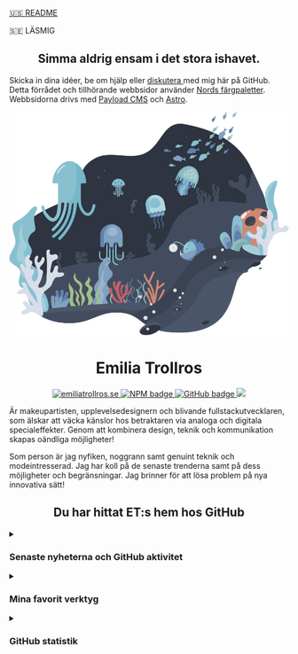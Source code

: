 [:us: README](https://github.com/3m1l1a/3m1l1a/README-en.md)

:sweden: LÄSMIG

<h2 align="center">Simma aldrig ensam i det stora ishavet.</h2>
<p>Skicka in dina idéer, be om hjälp eller <a href="https://github.com/3m1l1a/3m1l1a/discussions" alt="förrådets diskussioner">diskutera </a> med mig här på GitHub. Detta förrådet och tillhörande webbsidor använder <a href="https://github.com/arcticicestudio/nord" alt=" Nords färgpaletter">Nords färgpaletter</a>. Webbsidorna drivs med <a href="https://github.com/payloadcms">Payload CMS</a> och <a href="https://github.com/withastro">Astro</a>.</p>

<div align="center" width="33%">

![header](assets/images/3m1l1a-repository-header.svg)
</div>

<!--
Komponenten som representerar gemenskapsdelen på Nord temats landningssida.
Den hanterar tillståndet för den återgivna "Arctic Ocean Fractal" SVG-animationskomponenten som utlöses genom en vägpunkt med bottenförskjutning.

@arcticicestudio [Arctic Ice Studio](https://github.com/arcticicestudio)
@svengreb [Sven Greb](https://github.com/svengreb)

https://github.com/arcticicestudio/nord-docs/blob/main/src/components/organisms/page/landing/SectionCommunity/SectionCommunity.jsx
-->

<h1 align="center">Emilia Trollros</h1>

<p align="center">
<!--
https://img.shields.io/static/v1?label=<LABEL>&message=<MESSAGE>&color=<COLOR>
-->
<p align="center">
  <a href="https://emiliatrollros.se">
  <img src="https://img.shields.io/badge/-emiliatrollros.se-%23000?&color=9cf&style=for-the-badge" alt="emiliatrollros.se"/>
  </a>
  <a href="https://www.npmjs.com/~3m1l1a">
    <img src="https://img.shields.io/static/v1?label=NPM&message=3m1l1a&color=red&style=for-the-badge" alt="NPM badge" />
  </a>
  <a href="https://github.com/3m1l1a?tab=followers">
    <img src="https://img.shields.io/github/followers/3m1l1a?label=följare&logo=GitHub&style=for-the-badge&color=orange" alt="GitHub badge" />
  </a>
  <a href="https://github.com/3m1l1a/3m1l1a/LICENS.md">
    <img src="https://img.shields.io/badge/License-MIT-9cf.svg?label=License&style=for-the-badge" />
  </a>
  </p>

<p>Är makeupartisten, upplevelsedesignern och blivande
fullstackutvecklaren, som älskar att väcka känslor hos betraktaren via analoga och digitala specialeffekter. Genom att kombinera design, teknik och kommunikation skapas oändliga möjligheter!
</p>

<p>Som person är jag nyfiken, noggrann samt genuint teknik och modeintresserad. Jag har koll på de senaste trenderna samt på dess möjligheter och begränsningar. Jag brinner för att lösa problem på nya innovativa sätt!
</p>

<h2 align="center">Du har hittat ET:s hem hos GitHub</h2>

<details>
  <summary>

  ### Senaste nyheterna och GitHub aktivitet
  <!--
    Implementera i18n i all statistik och översätt till svenska.
  -->
  </summary>

  Vänligen ha tålamod, kodningen av detta avsnitt pågår fortfarande.

<!-- https://github.com/JasonEtco/rss-to-readme -->
<!--START_SECTION:posts-->

<!--END_SECTION:posts-->

<!-- https://github.com/jamesgeorge007/github-activity-readme -->
<!--START_SECTION:activity-->

<!--END_SECTION:activity-->
</details>

<details>
  <summary>

  ### Mina favorit verktyg
  </summary>
  
  <!--
  Märkena är från: https://shields.io
  Listan är inspirerad av: https://github.com/DenverCoder1/custom-icon-badges
  -->

#### Programmerings- och uppmärkningsspråk
  
  <!--
  Exempel:
  Länka ett märke till resultatet av en sökning efter mina GitHub förråd som innehåller specificerat språk:
  `https://github.com/search?q=user%3A3m1l1a+language%3ATypeScript`
  -->

<a href="https://www.gnu.org/software/bash"><img alt="Bash" src="https://img.shields.io/badge/Bash-121011.svg?logo=gnu-bash&logoColor=white"></a>
  <a href="https://en.wikibooks.org/wiki/C_Programming"><img alt="C" src="https://img.shields.io/badge/C-c-blue&logoColor=white"></a>
  <a href="https://developer.mozilla.org/en-US/docs/Web/HTML"><img alt="HTML" src="https://img.shields.io/badge/HTML-E34F26.svg?logo=html5&logoColor=white"></a>
  <a href="https://developer.mozilla.org/en-US/docs/Web/CSS"><img alt="CSS" src="https://img.shields.io/badge/CSS-1572B6.svg?logo=css3&logoColor=white"></a>
  <a href="https://developer.mozilla.org/en-US/docs/Web/SVG"><img alt="SVG+XML" src="https://img.shields.io/badge/SVG%2BXML-e0982c.svg?logo=svg&logoColor=white"></a>
  <a href="https://www.markdownguide.org"><img alt="Markdown" src="https://img.shields.io/badge/Markdown-000000.svg?logo=markdown&logoColor=white"></a>
  <a href="https://docutils.sourceforge.io/rst.html"><img alt="Restructured Text" src="https://img.shields.io/badge/Restructured Text-3a4148.svg?logo=readthedocs&logoColor=white"></a>
  <a href="https://www.typescriptlang.org/"><img alt="TypeScript" src="https://img.shields.io/badge/TypeScript-007ACC.svg?logo=typescript&logoColor=white"></a>
  <a href="https://developer.mozilla.org/en-US/docs/Web/JavaScript"><img alt="JavaScript" src="https://img.shields.io/badge/JavaScript-F7DF1E.svg?logo=javascript&logoColor=black"></a>
  <a href="https://nodejs.org"><img alt="Node.js" src="https://img.shields.io/badge/Node.js-43853D.svg?logo=node.js&logoColor=white"></a>
  <a href="https://www.php.net"><img alt="PHP" src="https://img.shields.io/badge/PHP-777BB4.svg?logo=php&logoColor=white"></a>
  <a href="https://en.wikibooks.org/wiki/Structured_Query_Language"><img alt="SQL" src="https://img.shields.io/badge/SQL-sql-blue?logo=database&logoColor=white"></a>
  <a href="https://www.python.org"><img alt="Python" src="https://img.shields.io/badge/Python-14354C.svg?logo=python&logoColor=white"></a>

  #### Ramverk och bibliotek
  
 <a href="https://reactjs.org"><img alt="React" src="https://img.shields.io/badge/React-20232a.svg?logo=react&logoColor=%2361DAFB"></a>
  <a href="https://expressjs.com"><img alt="Express.js" src="https://img.shields.io/badge/Express.js-404d59.svg?logo=express&logoColor=white"></a>
  <a href="https://www.electronjs.org"><img alt="Electron" src="https://img.shields.io/badge/Electron-20232e.svg?logo=electron&logoColor=white"></a>
  <a href="https://github.com/features/actions"><img alt="GitHub Actions" src="https://img.shields.io/badge/GitHub%20Actions-2671E5.svg?logo=github%20actions&logoColor=white"></a>
  <a href="https://wordpress.org"><img alt="Wordpress" src="https://img.shields.io/badge/Wordpress-21759B?logo=wordpress&logoColor=white"></a>

  #### Databaser och molnvärdar
  
  <a href="https://www.mongodb.com"><img alt="MongoDB" src ="https://img.shields.io/badge/MongoDB-4ea94b.svg?logo=mongodb&logoColor=white"></a>
  <a href="https://pages.github.com"><img alt="GitHub Pages" src="https://img.shields.io/badge/GitHub%20Pages-327FC7.svg?logo=github&logoColor=white"></a>
   <a href="https://www.mysql.com"><img alt="MySQL" src="https://img.shields.io/badge/MySQL-00f.svg?logo=mysql&logoColor=white"></a>
  <a href="https://www.postgresql.org"><img alt="PostgreSQL" src ="https://img.shields.io/badge/PostgreSQL-316192.svg?logo=postgresql&logoColor=white"></a>
  <a href="https://www.sqlite.org/index.html"><img alt="SQLite" src ="https://img.shields.io/badge/SQLite-07405e.svg?logo=sqlite&logoColor=white"></a>

  #### Mjukvara
  <a href="https://git-scm.com"><img alt="Git" src="https://img.shields.io/badge/Git-F05033.svg?logo=git&logoColor=white"></a>
  <a href="https://vscodium.com"><img alt="VSCodium" src="https://img.shields.io/badge/Vscodium-0078d7.svg?logo=vscodium&logoColor=white"></a>
</details>

<details>
  <summary>
  
  ### GitHub statistik
  </summary>

  > *Mest använda språken* är bara ett mått på de språk som min offentliga kod består av och återspeglar inte min erfarenhet eller kompetensnivå.

  <!-- https://github.com/anuraghazra/github-readme-stats -->  
  <img width="48%" src="https://github-readme-stats.vercel.app/api/top-langs/?username=3m1l1a&langs_count=8&layout=compact&theme=nord&locale=en" />

  <img width="48%" src="https://github-readme-stats.vercel.app/api?username=3m1l1a&theme=nord&show_icons=true&locale=en" />
  <!-- https://github.com/denvercoder1/github-readme-streak-stats -->
  <img width="48%" src="https://github-readme-streak-stats.herokuapp.com/?user=3m1l1a&theme=nord&show_icons=true&locale=sv&date_format=j%20M%5B%20Y%5D" />
  <!-- https://github.com/ashutosh00710/github-readme-activity-graph -->
  <img width="97%" src="https://activity-graph.herokuapp.com/graph?username=3m1l1a&custom_title=Emilia Trollros GitHub aktivitetsgraf&theme=nord&locale=sv" />
</details>